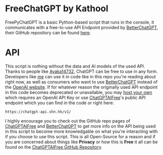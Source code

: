 # FreeChatGPT by Kathool
FreePyChatGPT is a basic Python-based script that runs in the console, it communicates with a free-to-use API Endpoint provided by [BetterChatGPT](http://bettergpt.chat/), their GitHub repository can be found [here](https://github.com/ztjhz/BetterChatGPT).
# API
This script is nothing without the data and AI models of the used API. Thanks to people like [Ayaka14732](https://github.com/ayaka14732), ChatGPT can be free to use in any form. Developers like [me](https://github.com/kathool) can use it in code like in this repo you're reading about right now, as well as consumers who want to use [BetterChatGPT](http://bettergpt.chat/) instead of the [OpenAI website](https://chat.openai.com/).
If for whatever reason the originally used API endpoint in this code becomes deprecated or unavailable, you may [host your own](https://github.com/ayaka14732/ChatGPTAPIFree#host-your-own-instance) which requires an OpenAI API Key or use [ChatGPTAIFree](https://github.com/ayaka14732/ChatGPTAPIFree)'s public API endpoint which you can find in the code or right here:
```
https://chatgpt-api.shn.hk/v1/
```
I highly encourage you to check out the GitHub repo pages of [ChatGPTAIFree](https://github.com/ayaka14732/ChatGPTAPIFree) and [BetterChatGPT](https://github.com/ztjhz/BetterChatGPT) to get more info on the API being used in this script to become more knowledgable on what you're interacting with if you choose to use this script.
This is all Open-Source for a reason and if you are concerned about things like **Privacy** or how this is **Free** it all can be found on the [ChatGPTAIFree GitHub Repository](https://github.com/ayaka14732/ChatGPTAPIFree).
